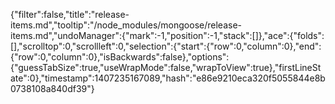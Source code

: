 {"filter":false,"title":"release-items.md","tooltip":"/node_modules/mongoose/release-items.md","undoManager":{"mark":-1,"position":-1,"stack":[]},"ace":{"folds":[],"scrolltop":0,"scrollleft":0,"selection":{"start":{"row":0,"column":0},"end":{"row":0,"column":0},"isBackwards":false},"options":{"guessTabSize":true,"useWrapMode":false,"wrapToView":true},"firstLineState":0},"timestamp":1407235167089,"hash":"e86e9210eca320f5055844e8b0738108a840df39"}